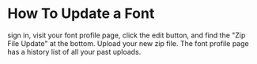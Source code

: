 <h1>How To Update a Font</h1>

sign in, visit your font profile page, click the
edit button, and find the "Zip File Update" at the bottom. Upload your
new zip file. The font profile page has a history list of all your
past uploads.